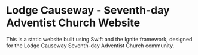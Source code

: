# Lodge Causeway - Seventh-day Adventist Church Website

This is a static website built using Swift and the Ignite framework, designed for the Lodge Causeway Seventh-day Adventist Church community.
